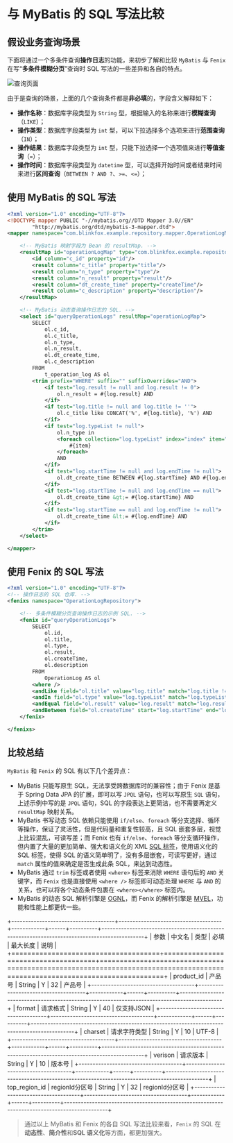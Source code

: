 # 与 MyBatis 的 SQL 写法比较

## 假设业务查询场景

下面将通过一个多条件查询**操作日志**的功能，来初步了解和比较 `MyBatis` 与 `Fenix` 在写“**多条件模糊分页**”查询时 SQL 写法的一些差异和各自的特点。

![查询页面](assets/images/search.png)

由于是查询的场景，上面的几个查询条件都是**非必填**的，字段含义解释如下：

- **操作名称**：数据库字段类型为 `String` 型，根据输入的名称来进行**模糊查询**（`LIKE`）；
- **操作类型**：数据库字段类型为 `int` 型，可以下拉选择多个选项来进行**范围查询**（`IN`）；
- **操作结果**：数据库字段类型为 `int` 型，只能下拉选择一个选项值来进行**等值查询**（`=`）；
- **操作时间**：数据库字段类型为 `datetime` 型，可以选择开始时间或者结束时间来进行**区间查询**（`BETWEEN ? AND ?`、`>=`、`<=`）；

## 使用 MyBatis 的 SQL 写法

```xml
<?xml version="1.0" encoding="UTF-8"?>
<!DOCTYPE mapper PUBLIC "-//mybatis.org//DTD Mapper 3.0//EN"
        "http://mybatis.org/dtd/mybatis-3-mapper.dtd">
<mapper namespace="com.blinkfox.example.repository.mapper.OperationLogMapper">

    <!-- MyBatis 映射字段为 Bean 的 resultMap. -->
    <resultMap id="operationLogMap" type="com.blinkfox.example.repository.pojo.OperationLog">
        <id column="c_id" property="id"/>
        <result column="c_title" property="title"/>
        <result column="n_type" property="type"/>
        <result column="n_result" property="result"/>
        <result column="dt_create_time" property="createTime"/>
        <result column="c_description" property="description"/>
    </resultMap>

    <!-- MyBatis 动态查询操作日志的 SQL. -->
    <select id="queryOperationLogs" resultMap="operationLogMap">
        SELECT
            ol.c_id,
            ol.c_title,
            ol.n_type,
            ol.n_result,
            ol.dt_create_time,
            ol.c_description
        FROM
            t_operation_log AS ol
        <trim prefix="WHERE" suffix="" suffixOverrides="AND">
            <if test="log.result != null and log.result != 0">
                ol.n_result = #{log.result} AND
            </if>
            <if test="log.title != null and log.title != ''">
                ol.c_title like CONCAT('%', #{log.title}, '%') AND
            </if>
            <if test="log.typeList != null">
                ol.n_type in
                <foreach collection="log.typeList" index="index" item="item" open="(" separator="," close=")">
                    #{item}
                </foreach>
                AND
            </if>
            <if test="log.startTime != null and log.endTime != null">
                ol.dt_create_time BETWEEN #{log.startTime} AND #{log.endTime} AND
            </if>
            <if test="log.startTime != null and log.endTime == null">
                ol.dt_create_time &gt;= #{log.startTime} AND
            </if>
            <if test="log.startTime == null and log.endTime != null">
                ol.dt_create_time &lt;= #{log.endTime} AND
            </if>
        </trim>
    </select>

</mapper>
```

## 使用 Fenix 的 SQL 写法

```xml
<?xml version="1.0" encoding="UTF-8"?>
<!-- 操作日志的 SQL 仓库. -->
<fenixs namespace="OperationLogRepository">

    <!-- 多条件模糊分页查询操作日志的示例 SQL. -->
    <fenix id="queryOperationLogs">
        SELECT
            ol.id,
            ol.title,
            ol.type,
            ol.result,
            ol.createTime,
            ol.description
        FROM
            OperationLog AS ol
        <where />
        <andLike field="ol.title" value="log.title" match="log.title != empty"/>
        <andIn field="ol.type" value="log.typeList" match="log.typeList != empty"/>
        <andEqual field="ol.result" value="log.result" match="log.result != empty"/>
        <andBetween field="ol.createTime" start="log.startTime" end="log.endTime" match="(log.startTime != empty) || (log.endTime != empty)"/>
    </fenix>

</fenixs>
```

## 比较总结

`MyBatis` 和 `Fenix` 的 SQL 有以下几个差异点：

- MyBatis 只能写原生 SQL，无法享受跨数据库时的兼容性；由于 Fenix 是基于 Spring Data JPA 的扩展，即可以写 `JPQL` 语句，也可以写原生 `SQL` 语句，上述示例中写的是 `JPQL` 语句，SQL 的字段表达上更简洁，也不需要再定义 `resultMap` 映射关系。
- MyBatis 书写动态 SQL 依赖只能使用 `if/else`、`foreach` 等分支选择、循环等操作，保证了灵活性，但是代码量和重复性较高，且 SQL 嵌套多层，视觉上比较混乱，可读写差；而 Fenix 也有 `if/else`、`foreach` 等分支循环操作，但内置了大量的更加简单、强大和语义化的 XML [SQL 标签](xml/xml-tags)，使用语义化的 SQL 标签，使得 SQL 的语义简单明了，没有多层嵌套，可读写更好，通过 `match` 属性的值来确定是否生成此条 SQL，来达到动态性。
- MyBatis 通过 `trim` 标签或者使用 `<where>` 标签来消除 `WHERE` 语句后的 `AND` 关键字，而 `Fenix` 也是直接使用 `<where />` 标签即可动态处理 `WHERE` 与 `AND` 的关系，也可以将各个动态条件包裹在 `<where></where>` 标签内。
- MyBatis 的动态 SQL 解析引擎是 [OGNL](http://commons.apache.org/proper/commons-ognl/)，而 Fenix 的解析引擎是 [MVEL](http://mvel.documentnode.com/)，功能和性能上都更优一些。

+-------------------------------------+-------------------------------------+------------+------+----------+---------------------------------------------------------------------------------------------+
|               参数                  |               中文名                |    类型    | 必填 | 最大长度 |                           说明                                                              |
+=====================================+=====================================+============+======+==========+=============================================================================================+
|              product_id             |             产品号                  | String     | Y    | 32       | 产品号                                                                                      |
+-------------------------------------+-------------------------------------+------------+------+----------+---------------------------------------------------------------------------------------------+
|              format                 |             请求格式                | String     | Y    | 40       | 仅支持JSON                                                                                  |
+-------------------------------------+-------------------------------------+------------+------+----------+---------------------------------------------------------------------------------------------+
|              charset                |             请求字符类型            | String     | Y    | 10       | UTF-8                                                                                       |
+-------------------------------------+-------------------------------------+------------+------+----------+---------------------------------------------------------------------------------------------+
|              verison                |             请求版本                | String     | Y    | 10       | 版本号                                                                                      |
+-------------------------------------+-------------------------------------+------------+------+----------+---------------------------------------------------------------------------------------------+
|              top_region_id          |             regionId分区号          | String     | Y    | 32       | regionId分区号                                                                              |
+-------------------------------------+-------------------------------------+------------+------+----------+---------------------------------------------------------------------------------------------+
> 通过以上 MyBatis 和 Fenix 的各自 SQL 写法比较来看，`Fenix` 的 SQL 在**动态性**、**简介性**和**SQL 语义化**等方面，都更加强大。
